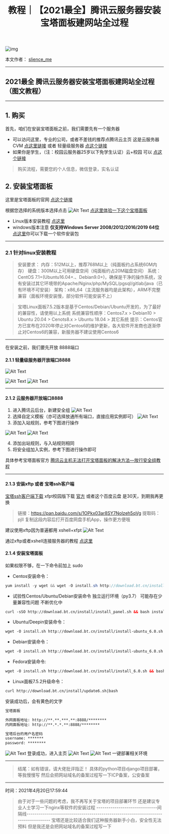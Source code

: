﻿---
layout: post
title: 教程｜【2021最全】腾讯云服务器安装宝塔面板建网站全过程
categories: [教程]
description: 【2021最全】腾讯云服务器安装宝塔面板建网站全过程（图文教程）
keywords: 教程, 服务器
mermaid: false
sequence: false
flow: false
mathjax: false
mindmap: false
mindmap2: false
---

![img](/images/posts/logo_slienceme3.png)

本文作者： [slience_me](https://slienceme.cn/)

---

## 2021最全 腾讯云服务器安装宝塔面板建网站全过程（图文教程）
---

## 1. 购买

首先，咱们在安装宝塔面板之前，我们需要先有一个服务器

- 可以访问这里，专业的公司，或者不差钱的推荐点腾讯云主页 这是云服务器CVM [点这里链接](https://cloud.tencent.com/product/cvm) 或者 轻量级服务器 [点这个链接](https://cloud.tencent.com/product/lighthouse)
- 如果你是学生，（注：校园云服务器25岁以下免学生认证）云+校园  可以  [点这个链接](https://cloud.tencent.com/act/campus?fromSource=gwzcw.2432501.2432501.2432501&utm_medium=cpc&utm_id=gwzcw.2432501.2432501.2432501)

> 购买流程，需要您的个人信息，微信登录，实名认证 

## 2. 安装宝塔面板
这里是宝塔面板的官网 [点这个链接](https://www.bt.cn/)

根据您选择的系统版本选择点击
![Alt Text](/images/posts/20210419174436741.png)
[点这里体验一下这个宝塔面板](http://27.50.161.190:8888/)

- Linux版本安装教程  [点这里](https://www.bt.cn/bbs/thread-19376-1-1.html)
- windows版本注意 **仅支持Windows Server 2008/2012/2016/2019 64位** [点这里](https://download.bt.cn/win/panel/BtSoft.zip)你可以下载一个软件安装包


---
### 2.1 针对linux安装教程

> 安装要求： 内存：512M以上，推荐768M以上（纯面板约占系统60M内存） 硬盘：300M以上可用硬盘空间（纯面板约占20M磁盘空间）
> 系统：CentOS 7.1+(Ubuntu16.04+.、Debian9.0+)，确保是干净的操作系统，没有安装过其它环境带的Apache/Nginx/php/MySQL/pgsql/gitlab/java（已有环境不可安装）
> 架构：x86_64（主流服务器均是此架构），ARM不完整兼容（面板环境安装慢，部分软件可能安装不上）

> 宝塔Linux面板7.5.2版本是基于Centos/Debian/Ubuntu开发的，为了最好的兼容性，请使用以上系统 系统兼容性顺序：Centos7.x > Debian10 > Ubuntu 20.04 > Cenots8.x > Ubuntu 18.04 > 其它系统
> 提示：Centos官方已宣布在2020年停止对Centos6的维护更新，各大软件开发商也逐渐停止对Centos6的兼容，新服务器不建议使用Centos6
---

在安装之前，我们要先开放  8888端口
#### 2.1.1 轻量级服务器开放端口8888
![Alt Text](/images/posts/20210419184640614.png)

![Alt Text](/images/posts/20210419184229924.png)
![Alt Text](/images/posts/20210419184520977.png)

---
#### 2.1.2 云服务器开放端口8888

1. 进入腾讯云后台，新建安全组
![Alt Text](/images/posts/20210419184137234.png)
2. 选择自定义模板（亦可选择放通所有端口，直接应用实例即可）
![Alt Text](/images/posts/20210419184359543.png)
3. 添加入站规则，参考下图进行操作

![Alt Text](/images/posts/20210419184802152.png)
![Alt Text](/images/posts/20210419184843651.png)
 
4. 添加出站规则，与入站规则相同
5. 将安全组加入实例，参考下图进行操作即可

具体参考宝塔面板官方   [腾讯云主机无法打开宝塔面板的解决方法—放行安全组教程](https://www.bt.cn/bbs/thread-1229-1-1.html)

----
#### 2.1.3 安装xftp 或者 宝塔ssh客户端
[宝塔ssh客户端下载](https://download.bt.cn/ssh/BT-Term.exe)
xfpt校园版下载  [官方](https://www.netsarang.com/free-for-home-school/)
或者这个百度云盘 是30天，到期我再更换

> 链接：https://pan.baidu.com/s/1OPkx03ar8SY7Nolzeh5qVg 
提取码：pjll 
复制这段内容后打开百度网盘手机App，操作更方便哦

建议使用xftp因为普遍都用 xshell+xfpt
![Alt Text](/images/posts/20210419191741517.png)

通过xftp或者xshell连接服务器的教程  [点这里](https://blog.csdn.net/Slience_me/article/details/115872168)


#### 2.1.4 安装宝塔面板
如果权限不够，在一下命令前加上  sudo
- Centos安装命令：

```java
yum install -y wget && wget -O install.sh http://download.bt.cn/install/install_6.0.sh && sh install.sh
```
- 试验性Centos/Ubuntu/Debian安装命令 独立运行环境（py3.7） 可能存在少量兼容性问题 不断优化中  
```xml
curl -sSO http://download.bt.cn/install/install_panel.sh && bash install_panel.sh
```
- Ubuntu/Deepin安装命令：

```xml
wget -O install.sh http://download.bt.cn/install/install-ubuntu_6.0.sh && sudo bash install.sh
```
- Debian安装命令：

```xml
wget -O install.sh http://download.bt.cn/install/install-ubuntu_6.0.sh && bash install.sh
```
- Fedora安装命令:

```xml
wget -O install.sh http://download.bt.cn/install/install_6.0.sh && bash install.sh
```
- Linux面板7.5.2升级命令：

```xml
curl http://download.bt.cn/install/update6.sh|bash
```
安装成功后，会有黄色的文字

```xml
宝塔面板

外网面板地址: http://**.**.***.**:8888/********
内网面板地址: http://**.*.*.**:8888/********

宝塔后台的用户名密码
username: *******
password: ********

```
![Alt Text](/images/posts/20210419194156683.png)
登录成功，进入主页
![Alt Text](/images/posts/20210419194314460.png)
![Alt Text](/images/posts/20210419194954882.png)
一键部署相关环境

----


> 结尾：如有错误，请大佬批评指正！
> 具体的python项目django项目部署，等我慢慢写
> 然后会把网站域名的备案过程写一下ICP备案，公安备案

---
时间：2021年4月20日17:59:44


> 由于对于一些问题的考虑，我不再写关于宝塔的项目部署环节
> 还是建议专业人士学习一下nginx等软件的安装过程
> ------------------------------间隔线-----------------------------------------------------------------------------------
> 宝塔还是比较适合我们这种服务器新手小白，安全性无法预料
> 但是我还是会把网站域名的备案过程写一下
